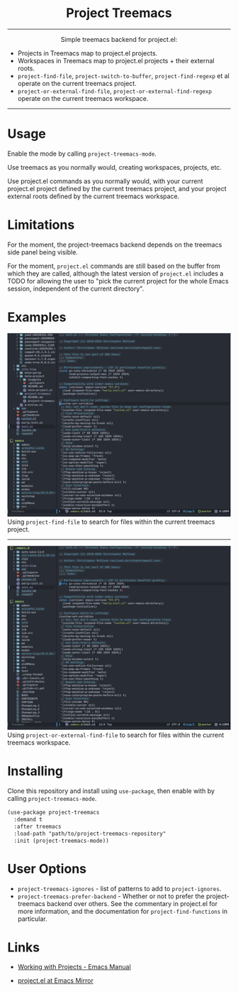<h1 align="center">Project Treemacs</h1>
<hr>
<p align="center">
Simple treemacs backend for project.el:

* Projects in Treemacs map to project.el projects.
* Workspaces in Treemacs map to project.el projects + their external roots.
* `project-find-file`, `project-switch-to-buffer`, `project-find-regexp` et al operate on the current treemacs project.
* `project-or-external-find-file`, `project-or-external-find-regexp` operate on the current treemacs workspace.
</p>
<hr>

# Usage
Enable the mode by calling `project-treemacs-mode`.

Use treemacs as you normally would, creating workspaces, projects, etc. 

Use project.el commands as you normally would, with your current project.el project defined by the current treemacs project, and your project external roots defined by the current treemacs workspace.

# Limitations
For the moment, the project-treemacs backend depends on the treemacs side panel being visible. 

For the moment, `project.el` commands are still based on the buffer from which they are called, although the latest version of `project.el` includes a TODO for allowing the user to "pick the current project for the whole Emacs session, independent of the current directory".

# Examples
![treemacs-project-search](https://github.com/cmccloud/project-treemacs/blob/master/examples/project-search.gif?raw=true)
Using `project-find-file` to search for files within the current treemacs project.
<hr>

![treemacs-workspace-search](https://github.com/cmccloud/project-treemacs/blob/master/examples/workspace-search.gif?raw=true)
Using `project-or-external-find-file` to search for files within the current treemacs workspace.
# Installing
Clone this repository and install using `use-package`, then enable with by calling `project-treemacs-mode`.

``` emacs-lisp
(use-package project-treemacs
  :demand t
  :after treemacs
  :load-path "path/to/project-treemacs-repository"
  :init (project-treemacs-mode))
```
# User Options
* `project-treemacs-ignores` - list of patterns to add to `project-ignores`.
* `project-treemacs-prefer-backend` - Whether or not to prefer the project-treemacs backend over others. See the commentary in project.el for more information, and the documentation for `project-find-functions` in particular.

# Links
* [Working with Projects - Emacs Manual](https://www.gnu.org/software/emacs/manual/html_node/emacs/Projects.html)

* [project.el at Emacs Mirror](https://github.com/emacs-mirror/emacs/blob/master/lisp/progmodes/project.el)



